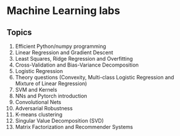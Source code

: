# Machine Learning labs

## Topics

1. Efficient Python/numpy programming
2. Linear Regression and Gradient Descent
3. Least Squares, Ridge Regression and Overfitting
4. Cross-Validation and Bias-Variance Decomposition
5. Logistic Regression
6. Theory questions (Convexity, Multi-class Logistic Regression and Mixture of Linear Regression)
7. SVM and Kernels
8. NNs and Pytorch introduction
9. Convolutional Nets
10. Adversarial Robustness
11. K-means clustering
12. Singular Value Decomposition (SVD)
13. Matrix Factorization and Recommender Systems